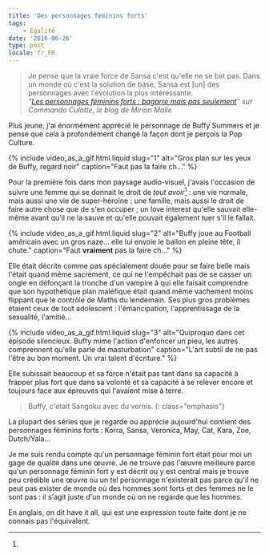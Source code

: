 ```yaml
---
title: 'Des personnages féminins forts'
tags:
    - Égalité
date: '2016-06-26'
type: post
locale: fr_FR
---
```


> Je pense que la vraie force de Sansa c'est qu'elle ne se bat pas. Dans un monde où c'est la solution de base, Sansa est [un] des personnages avec l'évolution la plus intéressante.  
> <cite>"[Les personnages féminins forts : bagarre mais pas seulement](http://www.mirionmalle.com/2015/06/les-personnages-feminins-forts-bagarre.html)" sur Commando Culotte, le blog de Mirion Malle</cite>

Plus jeune, j'ai énormément apprécié le personnage de Buffy Summers et je pense que cela a profondément changé la façon dont je perçois la <span lang="en">Pop Culture</span>.

<!-- more -->

{% include video_as_a_gif.html.liquid
slug="1"
alt="Gros plan sur les yeux de Buffy, regard noir"
caption="Faut pas la faire ch…"
%}

Pour la première fois dans mon paysage audio-visuel, j'avais l'occasion de suivre une femme qui se donnait le droit de _tout avoir_[^hia] : une vie normale, mais aussi une vie de super-héroïne ; une famille, mais aussi le droit de faire autre chose que de s'en occuper ; un <span lang="en">love interest</span> qu'elle sauvait elle-même avant qu'il ne la sauve et qu'elle pouvait également tuer s'il le fallait.

{% include video_as_a_gif.html.liquid
slug="2"
alt="Buffy joue au Football américain avec un gros naze… elle lui envoie le ballon en pleine tête, il chute."
caption="Faut **vraiment** pas la faire ch…"
%}

Elle était décrite comme pas spécialement douée pour se faire belle mais l'était quand même sacrément, ce qui ne l'empêchait pas de se casser un ongle en défonçant la tronche d'un vampire à qui elle faisait comprendre que son hypothétique plan maléfique était quand même vachement moins flippant que le contrôle de Maths du lendemain. Ses plus gros problèmes étaient ceux de tout adolescent : l'émancipation, l'apprentissage de la sexualité, l'amitié…

{% include video_as_a_gif.html.liquid
slug="3"
alt="Quiproquo dans cet épisode silencieux. Buffy mime l'action d'enfoncer un pieu, les autres comprennent qu'elle parle de masturbation"
caption="L'art subtil de ne pas l'être au bon moment. Un vrai talent d'écriture."
%}

Elle subissait beaucoup et sa force n'était pas tant dans sa capacité à frapper plus fort que dans sa volonté et sa capacité à se relever encore et toujours face aux épreuves qui l'avaient mise à terre.

> Buffy, c'était Sangoku avec du vernis.
> {: class="emphasis"}

La plupart des séries que je regarde ou apprécie aujourd'hui contient des personnages féminins forts : Korra, Sansa, Veronica, May, Cat, Kara, Zoe, Dutch/Yala…

Je me suis rendu compte qu'un personnage féminin fort était pour moi un gage de qualité dans une œuvre. Je ne trouve pas l'œuvre meilleure parce qu'un personnage féminin fort y est décrit ou y est central mais je trouve peu crédible une œuvre ou un tel personnage n'existerait pas parce qu'il ne peut pas exister de monde où des hommes sont forts et des femmes ne le sont pas : il s'agit juste d'un monde où on ne regarde que les hommes.

[^hia]:

  En anglais, on dit <span lang="en">have it all</span>, qui est une expression toute faite dont je ne connais pas l'équivalent.
